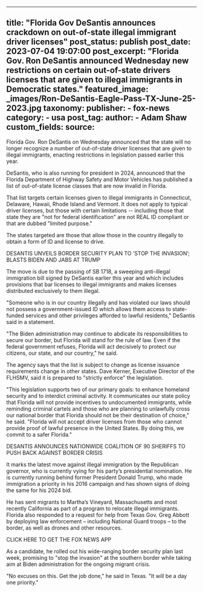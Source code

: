 
---
title: "Florida Gov DeSantis announces crackdown on out-of-state illegal immigrant driver licenses" 
post_status: publish
post_date: 2023-07-04 19:07:00 
post_excerpt: "Florida Gov. Ron DeSantis announced Wednesday new restrictions on certain out-of-state drivers licenses that are given to illegal immigrants in Democratic states."
featured_image: _images/Ron-DeSantis-Eagle-Pass-TX-June-25-2023.jpg 
taxonomy:
    publisher:
        - fox-news
    category:
        - usa 
    post_tag:
    author:
        - Adam Shaw
custom_fields:
    source: 
---
Florida Gov. Ron DeSantis on Wednesday announced that the state will no longer recognize a number of out-of-state driver licenses that are given to illegal immigrants, enacting restrictions in legislation passed earlier this year.

DeSantis, who is also running for president in 2024, announced that the Florida Department of Highway Safety and Motor Vehicles has published a list of out-of-state license classes that are now invalid in Florida.

That list targets certain licenses given to illegal immigrants in Connecticut, Delaware, Hawaii, Rhode Island and Vermont. It does not apply to typical driver licenses, but those with certain limitations -- including those that state they are &quot;not for federal identification&quot; are not REAL ID compliant or that are dubbed &quot;limited purpose.&quot;

The states targeted are those that allow those in the country illegally to obtain a form of ID and license to drive.

DESANTIS UNVEILS BORDER SECURITY PLAN TO ‘STOP THE INVASION’; BLASTS BIDEN AND JABS AT TRUMP

The move is due to the passing of SB 1718, a sweeping anti-illegal immigration bill signed by DeSantis earlier this year and which includes provisions that bar licenses to illegal immigrants and makes licenses distributed exclusively to them illegal.

&quot;Someone who is in our country illegally and has violated our laws should not possess a government-issued ID which allows them access to state-funded services and other privileges afforded to lawful residents,&quot; DeSantis said in a statement.

&quot;The Biden administration may continue to abdicate its responsibilities to secure our border, but Florida will stand for the rule of law. Even if the federal government refuses, Florida will act decisively to protect our citizens, our state, and our country,&quot; he said.

The agency says that the list is subject to change as license issuance requirements change in other states. Dave Kerner, Executive Director of the FLHSMV, said it is prepared to &quot;strictly enforce&quot; the legislation.

&quot;This legislation supports two of our primary goals: to enhance homeland security and to interdict criminal activity. It communicates our state policy that Florida will not provide incentives to undocumented immigrants, while reminding criminal cartels and those who are planning to unlawfully cross our national border that Florida should not be their destination of choice,&quot; he said. &quot;Florida will not accept driver licenses from those who cannot provide proof of lawful presence in the United States. By doing this, we commit to a safer Florida.&quot;

DESANTIS ANNOUNCES NATIONWIDE COALITION OF 90 SHERIFFS TO PUSH BACK AGAINST BORDER CRISIS

It marks the latest move against illegal immigration by the Republican governor, who is currently vying for his party’s presidential nomination. He is currently running behind former President Donald Trump, who made immigration a priority in his 2016 campaign and has shown signs of doing the same for his 2024 bid.

He has sent migrants to Martha’s Vineyard, Massachusetts and most recently California as part of a program to relocate illegal immigrants. Florida also responded to a request for help from Texas Gov. Greg Abbott by deploying law enforcement – including National Guard troops – to the border, as well as drones and other resources.

CLICK HERE TO GET THE FOX NEWS APP

As a candidate, he rolled out his wide-ranging border security plan last week, promising to &quot;stop the invasion&quot; at the southern border while taking aim at Biden administration for the ongoing migrant crisis.

&quot;No excuses on this. Get the job done,&quot; he said in Texas. &quot;It will be a day one priority.&quot; 